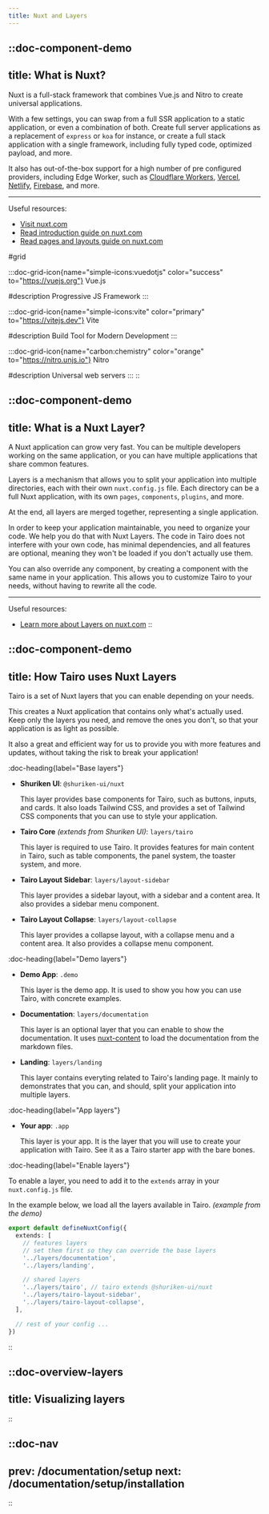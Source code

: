 ```yaml
---
title: Nuxt and Layers
---
```



::doc-component-demo
---
title: What is Nuxt?
---

Nuxt is a full-stack framework that combines Vue.js and Nitro to create universal applications.

With a few settings, you can swap from a full SSR application to a static application, or even a combination of both. Create full server applications as a replacement of `express` or `koa` for instance, or create a full stack application with a single framework, including fully typed code, optimized payload, and more.

It also has out-of-the-box support for a high number of pre configured providers, including Edge Worker, such as [Cloudflare Workers](https://nitro.unjs.io/deploy/providers/cloudflare), [Vercel](https://nitro.unjs.io/deploy/providers/vercel), [Netlify](https://nitro.unjs.io/deploy/providers/netlify), [Firebase](https://nitro.unjs.io/deploy/providers/firebase), and more.

---

Useful resources:

- [Visit nuxt.com](https://nuxt.com/)
- [Read introduction guide on nuxt.com](https://nuxt.com/docs/getting-started/introduction)
- [Read pages and layouts guide on nuxt.com](https://nuxt.com/docs/migration/pages-and-layouts)

#grid

  :::doc-grid-icon{name="simple-icons:vuedotjs" color="success" to="https://vuejs.org"}
  Vue.js

  #description
  Progressive JS Framework
  :::

  
  :::doc-grid-icon{name="simple-icons:vite" color="primary" to="https://vitejs.dev"}
  Vite

  #description
  Build Tool for Modern Development
  :::

  :::doc-grid-icon{name="carbon:chemistry" color="orange" to="https://nitro.unjs.io"}
  Nitro

  #description
  Universal web servers
  :::
::


::doc-component-demo
---
title: What is a Nuxt Layer?
---
A Nuxt application can grow very fast. You can be multiple developers working on the same application, or you can have multiple applications that share common features.

Layers is a mechanism that allows you to split your application into multiple directories, each with their own `nuxt.config.js` file. Each directory can be a full Nuxt application, with its own `pages`, `components`, `plugins`, and more. 

At the end, all layers are merged together, representing a single application.

In order to keep your application maintainable, you need to organize your code. We help you do that with Nuxt Layers. The code in Tairo does not interfere with your own code, has minimal dependencies, and all features are optional, meaning they won't be loaded if you don't actually use them.

You can also override any component, by creating a component with the same name in your application. This allows you to customize Tairo to your needs, without having to rewrite all the code.

---

Useful resources:

- [Learn more about Layers on nuxt.com](https://nuxt.com/docs/getting-started/layers)
::



::doc-component-demo
---
title: How Tairo uses Nuxt Layers
---
Tairo is a set of Nuxt layers that you can enable depending on your needs. 

This creates a Nuxt application that contains only what's actually used. Keep only the layers you need, and remove the ones you don't, so that your application is as light as possible. 

It also a great and efficient way for us to provide you with more features and updates, without taking the risk to break your application!


:doc-heading{label="Base layers"}


- **Shuriken UI**: `@shuriken-ui/nuxt`

  This layer provides base components for Tairo, such as buttons, inputs, and cards. It also loads Tailwind CSS, and provides a set of Tailwind CSS components that you can use to style your application.

- **Tairo Core** *(extends from Shuriken UI)*: `layers/tairo`  

  This layer is required to use Tairo. It provides features for main content in Tairo, such as table components, the panel system, the toaster system, and more.

- **Tairo Layout Sidebar**: `layers/layout-sidebar`   

  This layer provides a sidebar layout, with a sidebar and a content area. It also provides a sidebar menu component.

- **Tairo Layout Collapse**: `layers/layout-collapse`  

  This layer provides a collapse layout, with a collapse menu and a content area. It also provides a collapse menu component.


:doc-heading{label="Demo layers"}

- **Demo App**: `.demo` 

  This layer is the demo app. It is used to show you how you can use Tairo, with concrete examples.

- **Documentation**: `layers/documentation` 

  This layer is an optional layer that you can enable to show the documentation. It uses [nuxt-content](https://content.nuxtjs.org/) to load the documentation from the markdown files.

- **Landing**: `layers/landing`

  This layer contains everyting related to Tairo's landing page. It mainly to demonstrates that you can, and should, split your application into multiple layers.


:doc-heading{label="App layers"}

- **Your app**: `.app` 

  This layer is your app. It is the layer that you will use to create your application with Tairo. See it as a Tairo starter app with the bare bones.


:doc-heading{label="Enable layers"}

To enable a layer, you need to add it to the `extends` array in your `nuxt.config.js` file. 

In the example below, we load all the layers available in Tairo. *(example from the demo)*

```ts [.demo/nuxt.config.js]
export default defineNuxtConfig({
  extends: [
    // features layers
    // set them first so they can override the base layers
    '../layers/documentation',
    '../layers/landing',

    // shared layers
    '../layers/tairo', // tairo extends @shuriken-ui/nuxt
    '../layers/tairo-layout-sidebar',
    '../layers/tairo-layout-collapse',
  ],

  // rest of your config ...
})
```
::

::doc-overview-layers
---
title: Visualizing layers
---
::

::doc-nav
---
prev: /documentation/setup
next: /documentation/setup/installation
---
::